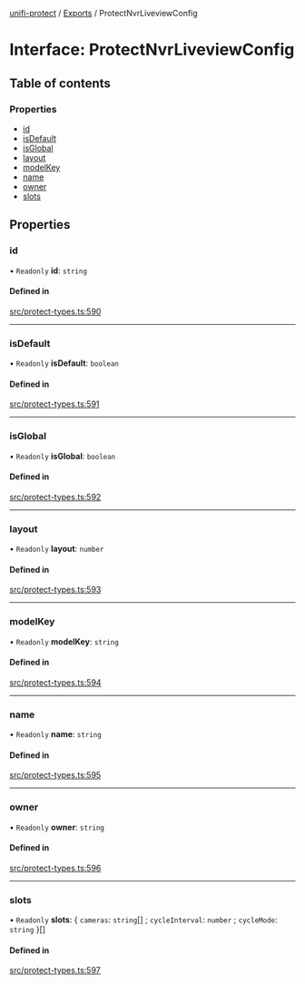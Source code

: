 [unifi-protect](../README.md) / [Exports](../modules.md) / ProtectNvrLiveviewConfig

# Interface: ProtectNvrLiveviewConfig

## Table of contents

### Properties

- [id](ProtectNvrLiveviewConfig.md#id)
- [isDefault](ProtectNvrLiveviewConfig.md#isdefault)
- [isGlobal](ProtectNvrLiveviewConfig.md#isglobal)
- [layout](ProtectNvrLiveviewConfig.md#layout)
- [modelKey](ProtectNvrLiveviewConfig.md#modelkey)
- [name](ProtectNvrLiveviewConfig.md#name)
- [owner](ProtectNvrLiveviewConfig.md#owner)
- [slots](ProtectNvrLiveviewConfig.md#slots)

## Properties

### id

• `Readonly` **id**: `string`

#### Defined in

[src/protect-types.ts:590](https://github.com/hjdhjd/unifi-protect/blob/a8068b4/src/protect-types.ts#L590)

___

### isDefault

• `Readonly` **isDefault**: `boolean`

#### Defined in

[src/protect-types.ts:591](https://github.com/hjdhjd/unifi-protect/blob/a8068b4/src/protect-types.ts#L591)

___

### isGlobal

• `Readonly` **isGlobal**: `boolean`

#### Defined in

[src/protect-types.ts:592](https://github.com/hjdhjd/unifi-protect/blob/a8068b4/src/protect-types.ts#L592)

___

### layout

• `Readonly` **layout**: `number`

#### Defined in

[src/protect-types.ts:593](https://github.com/hjdhjd/unifi-protect/blob/a8068b4/src/protect-types.ts#L593)

___

### modelKey

• `Readonly` **modelKey**: `string`

#### Defined in

[src/protect-types.ts:594](https://github.com/hjdhjd/unifi-protect/blob/a8068b4/src/protect-types.ts#L594)

___

### name

• `Readonly` **name**: `string`

#### Defined in

[src/protect-types.ts:595](https://github.com/hjdhjd/unifi-protect/blob/a8068b4/src/protect-types.ts#L595)

___

### owner

• `Readonly` **owner**: `string`

#### Defined in

[src/protect-types.ts:596](https://github.com/hjdhjd/unifi-protect/blob/a8068b4/src/protect-types.ts#L596)

___

### slots

• `Readonly` **slots**: { `cameras`: `string`[] ; `cycleInterval`: `number` ; `cycleMode`: `string`  }[]

#### Defined in

[src/protect-types.ts:597](https://github.com/hjdhjd/unifi-protect/blob/a8068b4/src/protect-types.ts#L597)

